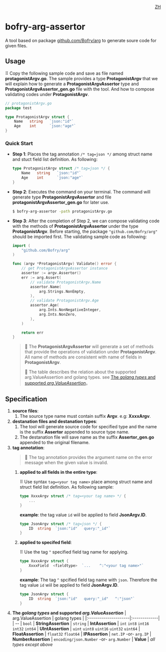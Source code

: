 <div style="text-align: right">
<a href="README_zh.md">ZH</a>
</div>

bofry-arg-assertor
================
A tool based on package [github.com/Bofry/arg](https://github.com/Bofry/arg) to generate soure code for given files.

## Usage
⠿ Copy the following sample code and save as file named **protagonistArgv.go**. The sample provides a type **ProtagonistArgv** that we will explain how to generate a **ProtagonistArgvAssertor** type and **ProtagonistArgvAssertor_gen.go** file with the tool. And how to compose validating codes under **ProtagonistArgv**.
```go
// protagonistArgv.go
package test

type ProtagonistArgv struct {
    Name   string   `json:"id"`
    Age    int      `json:"age"`
}
```

### **Quick Start**
- **Step 1**: Places the tag annotation `/* tag=json */` among struct name and stuct field list definition. As following:
    ```go
    type ProtagonistArgv struct /* tag=json */ {
        Name   string   `json:"id"`
        Age    int      `json:"age"`
    }
    ```
- **Step 2**: Executes the command on your terminal. The command will generate type **ProtagonistArgvAssertor** and file **protagonistArgvAssertor_gen.go** for later use.
    ```bash
    $ bofry-arg-assertor -path protagonistArgv.go
    ```
- **Step 3**: After the completion of Step 2, we can compose validating code with the methods of **ProtagonistArgvAssertor** under the type **ProtagonistArgv**. Before starting, the package `"github.com/Bofry/arg"` should be imported first. The validating sample code as following:
    ```go
    import (
        "github.com/Bofry/arg"
    )
    ```
    ```go
    func (argv *ProtagonistArgv) Validate() error {
        // get ProtagonistArgvAssertor instance
        assertor := argv.Assertor()
        err := arg.Assert(
            // validate ProtagonistArgv.Name
            assertor.Name(
                arg.Strings.NonEmpty,
            ),
            // validate ProtagonistArgv.Age
            assertor.Age(
                arg.Ints.NonNegativeInteger,
                arg.Ints.NonZero,
            ),
        )

        return err
    }
    ```
    > 📝 The **ProtagonistArgvAssertor** will generate a set of methods that provide the operations of validation under **ProtagonistArgv**. All name of methods are consistent with name of fields in **ProtagonistArgv**.
    >
    > 🐾 The table describes the relation about the supported arg.ValueAssertion and golang types. see [The *golang types* and supported *arg.ValueAssertion*](#golang_vs_arg.ValueAssertion)。


## **Specification**
1. **source files**:
   1. The source type name must contain suffix **Argv**. e.g:  **XxxxArgv**.
2. **destanation files and destanation types**:
   1. The tool will generate source code for specified type and the name is the suffix **Assertor** appended to source type name.
   2. The destanation file will save name as the suffix **Assertor_gen.go** appended to the original filename.
3. **tag annotation**:
   > 💬 The tag annotation provides the argument name on the error message when the given value is invalid.
   1. **applied to all fields in the entire type**:

        ⠿ Use syntax `tag=<your tag name>` place among struct name and struct field list definition. As following sample:  
        ```go
        type XxxxArgv struct /* tag=<your tag name> */ {
            ...
        }
        ```
        **example**: the tag value `id` wiil be applied to field **JsonArgv.ID**.  
        ```go
        type JsonArgv struct /* tag=json */ {
            ID  string  `json:"id"   query:"_id"`
        }
        ```
   2. **applied to specifed field**:

        ⠿ Use the tag `^` specified field tag name for applying.
        ```go
        type XxxxArgv struct {
            XxxxField  <fieldtype>  `...    ^:"<your tag name>"`
        }
        ```
        **example**: The tag `^` spcified field tag name with `json`. Therefore the tag value `id` wiil be applied to field **JsonArgv.ID**.  
        ```go
        type JsonArgv struct {
            ID  string  `json:"id"   query:"_id"   ^:"json"`
        }
        ```
4. **The *golang types* and supported *arg.ValueAssertion***  <a id="golang_vs_arg.ValueAssertion"></a>
   | arg.ValueAssertion   | golang types |
   |:---------------------|:-------------|
   | --                   | `bool`
   | **StringAssertion**  | `string`
   | **IntAssertion**     | `int` `int8` `int16` `int32` `int64`
   | **UIntAssertion**    | `uint` `uint8` `uint16` `uint32` `uint64`
   | **FloatAssertion**   | `float32` `float64`
   | **IPAssertion**      | `net.IP` -or- `arg.IP`
   | **NumberAssertion**  | `encoding/json.Number` -or- `arg.Number`
   | **Value**            | *all types except above*

